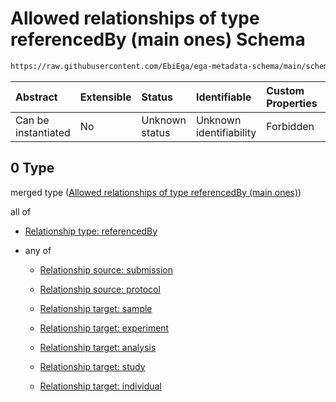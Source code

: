 # Allowed relationships of type referencedBy (main ones) Schema

```txt
https://raw.githubusercontent.com/EbiEga/ega-metadata-schema/main/schemas/EGA.protocol.json#/properties/protocolRelationships/items/allOf/1/anyOf/0
```



| Abstract            | Extensible | Status         | Identifiable            | Custom Properties | Additional Properties | Access Restrictions | Defined In                                                                       |
| :------------------ | :--------- | :------------- | :---------------------- | :---------------- | :-------------------- | :------------------ | :------------------------------------------------------------------------------- |
| Can be instantiated | No         | Unknown status | Unknown identifiability | Forbidden         | Allowed               | none                | [EGA.protocol.json\*](../../../schemas/EGA.protocol.json "open original schema") |

## 0 Type

merged type ([Allowed relationships of type referencedBy (main ones)](ega-9-properties-protocol-relationships-items-allof-relationship-constraints-for-a-protocol-anyof-allowed-relationships-of-type-referencedby-main-ones.md))

all of

*   [Relationship type: referencedBy](ega-4-defs-relationship-type-referencedby.md "check type definition")

*   any of

    *   [Relationship source: submission](ega-4-defs-relationship-source-submission.md "check type definition")

    *   [Relationship source: protocol](ega-4-defs-relationship-source-protocol.md "check type definition")

    *   [Relationship target: sample](ega-4-defs-relationship-target-sample.md "check type definition")

    *   [Relationship target: experiment](ega-4-defs-relationship-target-experiment.md "check type definition")

    *   [Relationship target: analysis](ega-4-defs-relationship-target-analysis.md "check type definition")

    *   [Relationship target: study](ega-4-defs-relationship-target-study.md "check type definition")

    *   [Relationship target: individual](ega-4-defs-relationship-target-individual.md "check type definition")
